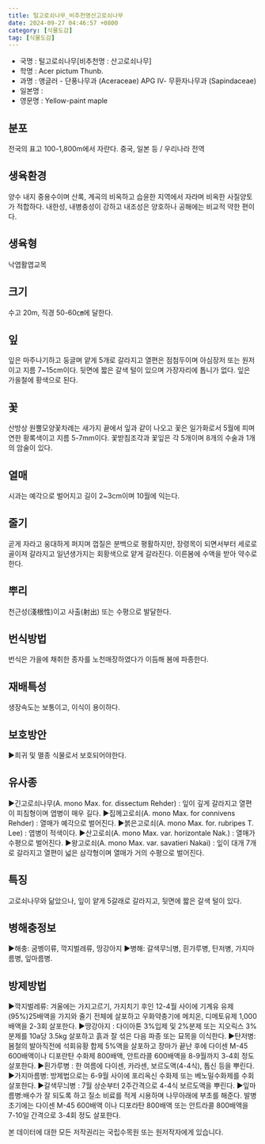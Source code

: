 ```yaml
---
title: 털고로쇠나무_비추천명산고로쇠나무
date: 2024-09-27 04:46:57 +0800
category: [식물도감]
tag: [식물도감]
---
```




- 국명 : 털고로쇠나무[비추천명 : 산고로쇠나무]
- 학명 : Acer pictum Thunb.
- 과명 : 앵글러 - 단풍나무과 (Aceraceae) APG Ⅳ- 무환자나무과 (Sapindaceae)
- 일본명 : 
- 영문명 : Yellow-paint maple


## 분포
전국의 표고 100-1,800m에서 자란다. 중국, 일본 등 / 우리나라 전역
## 생육환경
양수 내지 중용수이며 산록, 계곡의 비옥하고 습윤한 지역에서 자라며 비옥한 사질양토가 적합하다. 내한성, 내병충성이 강하고 내조성은 양호하나 공해에는 비교적 약한 편이다.
## 생육형
낙엽활엽교목
## 크기
수고 20m, 직경 50-60㎝에 달한다.
## 잎
잎은 마주나기하고 둥글며 얕게 5개로 갈라지고 열편은 점첨두이며 아심장저 또는 원저이고 지름 7~15cm이다. 뒷면에 짧은 갈색 털이 있으며 가장자리에 톱니가 없다. 잎은 가을철에 황색으로 된다.
## 꽃
산방상 원뿔모양꽃차례는 새가지 끝에서 잎과 같이 나오고 꽃은 일가화로서 5월에 피며 연한 황록색이고 지름 5-7mm이다. 꽃받침조각과 꽃잎은 각 5개이며 8개의 수술과 1개의 암술이 있다.
## 열매
시과는 예각으로 벌어지고 길이 2~3cm이며 10월에 익는다.
## 줄기
곧게 자라고 웅대하게 퍼지며 껍질은 분백으로 평활하지만, 장령목이 되면서부터 세로로 골이져 갈라지고 일년생가지는 회황색으로 얕게 갈라진다. 이른봄에 수액을 받아 약수로 한다.
## 뿌리
천근성(淺根性)이고 사출(射出) 또는 수평으로 발달한다.
## 번식방법
번식은 가을에 채취한 종자를 노천매장하였다가 이듬해 봄에 파종한다.
## 재배특성
생장속도는 보통이고, 이식이 용이하다.
## 보호방안
▶희귀 및 멸종 식물로서 보호되어야한다.
## 유사종
▶긴고로쇠나무(A. mono Max. for. dissectum Rehder) : 잎이 깊게 갈라지고 열편이 피침형이며 엽병이 매우 길다. ▶집께고로쇠(A. mono Max. for connivens Rehder) : 열매가 예각으로 벌어진다.▶붉은고로쇠(A. mono Max. for. rubripes T. Lee) : 엽병이 적색이다.▶산고로쇠(A. mono Max. var. horizontale Nak.) : 열매가 수평으로 벌어진다. ▶왕고로쇠(A. mono Max. var. savatieri Nakai) : 잎이 대개 7개로 갈라지고 열편이 넓은 삼각형이며 열매가 거의 수평으로 벌어진다.
## 특징
고로쇠나무와 닮았으나, 잎이 얕게 5갈래로 갈라지고, 뒷면에 짧은 갈색 털이 있다.
## 병해충정보
▶해충: 굼벵이류, 깍지벌레류, 땅강아지▶병해: 갈색무늬병, 흰가루병, 탄저병, 가지마름병, 잎마름병.
## 방제방법
▶깍지벌레류: 겨울에는 가지고르기, 가지치기 후인 12-4월 사이에 기계유 유제(95%)25배액을 가지와 줄기 전체에 살포하고 우화약충기에 메치온, 디메토유제 1,000배액을 2-3회 살포한다.▶땅강아지 : 다이아톤 3%입제 및 2%분제 또는 지오릭스 3%분제를 10a당 3.5kg 살포하고 흙과 잘 섞은 다음 파종 또는 묘목을 이식한다.▶탄저병:봄철의 발아직전에 석회유황 합제 5%액을 살포하고 장마가 끝난 후에 다이센 M-45 600배액이나 디포란탄 수화제 800배액, 안트라콜 600배액을 8-9월까지 3-4회 정도 살포한다.▶흰가루병 : 한 여름에 다이센, 카라센, 보르도액(4-4식), 톱신 등을 뿌린다.▶가지마름병: 방제법으로는 6-9월 사이에 포리옥신 수화제 또는 베노밀수화제를 수회 살포한다.▶갈색무늬병 : 7월 상순부터 2주간격으로 4-4식 보르도액을 뿌린다.▶잎마름병:배수가 잘 되도록 하고 질소 비료를 적게 시용하며 나무아래에 부초를 해준다. 발병 초기에는 다이센 M-45 600배액 이나 디포라탄 800배액 또는 안트라콜 800배액을 7-10일 간격으로 3-4회 정도 살포한다.






본 데이터에 대한 모든 저작권리는 국립수목원 또는 원저작자에게 있습니다.
